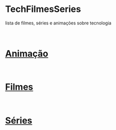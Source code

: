 # TechFilmesSeries
lista de filmes, séries e animações sobre tecnologia


# <br>[Animação]()<br>
# <br>[Filmes](/techFilmes.md)<br>
# <br>[Séries](/techSeries.md)<br>

